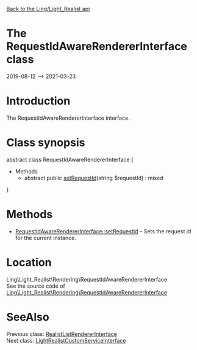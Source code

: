 [Back to the Ling/Light_Realist api](https://github.com/lingtalfi/Light_Realist/blob/master/doc/api/Ling/Light_Realist.md)



The RequestIdAwareRendererInterface class
================
2019-08-12 --> 2021-03-23






Introduction
============

The RequestIdAwareRendererInterface interface.



Class synopsis
==============


abstract class <span class="pl-k">RequestIdAwareRendererInterface</span>  {

- Methods
    - abstract public [setRequestId](https://github.com/lingtalfi/Light_Realist/blob/master/doc/api/Ling/Light_Realist/Rendering/RequestIdAwareRendererInterface/setRequestId.md)(string $requestId) : mixed

}






Methods
==============

- [RequestIdAwareRendererInterface::setRequestId](https://github.com/lingtalfi/Light_Realist/blob/master/doc/api/Ling/Light_Realist/Rendering/RequestIdAwareRendererInterface/setRequestId.md) &ndash; Sets the request id for the current instance.





Location
=============
Ling\Light_Realist\Rendering\RequestIdAwareRendererInterface<br>
See the source code of [Ling\Light_Realist\Rendering\RequestIdAwareRendererInterface](https://github.com/lingtalfi/Light_Realist/blob/master/Rendering/RequestIdAwareRendererInterface.php)



SeeAlso
==============
Previous class: [RealistListRendererInterface](https://github.com/lingtalfi/Light_Realist/blob/master/doc/api/Ling/Light_Realist/Rendering/RealistListRendererInterface.md)<br>Next class: [LightRealistCustomServiceInterface](https://github.com/lingtalfi/Light_Realist/blob/master/doc/api/Ling/Light_Realist/Service/LightRealistCustomServiceInterface.md)<br>
